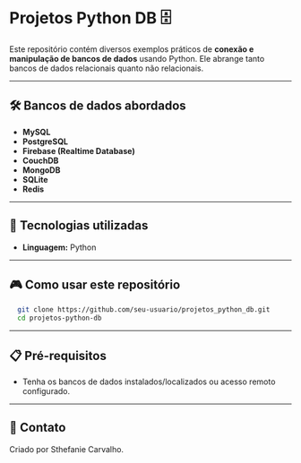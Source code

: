 # Projetos Python DB 🗄️

Este repositório contém diversos exemplos práticos de **conexão e manipulação de bancos de dados** usando Python. Ele abrange tanto bancos de dados relacionais quanto não relacionais.

---

## 🛠️ Bancos de dados abordados

- **MySQL**
- **PostgreSQL**
- **Firebase (Realtime Database)**
- **CouchDB**
- **MongoDB**
- **SQLite**
- **Redis**

---

## 🚀 Tecnologias utilizadas

- **Linguagem:** Python

---

## 🎮 Como usar este repositório
``` bash
  git clone https://github.com/seu-usuario/projetos_python_db.git
  cd projetos-python-db
```
---

## 📋 Pré-requisitos
- Tenha os bancos de dados instalados/localizados ou acesso remoto configurado.
---
## 📧 Contato
Criado por Sthefanie Carvalho.

